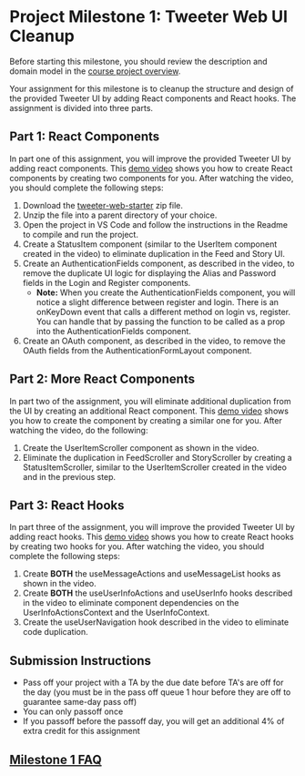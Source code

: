 # Project Milestone 1: Tweeter Web UI Cleanup

Before starting this milestone, you should review the description and domain model in the [course project overview](../project-overview/tweeter.md).

Your assignment for this milestone is to cleanup the structure and design of the provided Tweeter UI by adding React components and React hooks. The assignment is divided into three parts.

## Part 1: React Components

In part one of this assignment, you will improve the provided Tweeter UI by adding react components. This [demo video](https://youtu.be/KSm7dK0mYM4) shows you how to create React components by creating two components for you. After watching the video, you should complete the following steps:

1. Download the [tweeter-web-starter](./tweeter-web-starter.zip) zip file.
1. Unzip the file into a parent directory of your choice.
1. Open the project in VS Code and follow the instructions in the Readme to compile and run the project.
1. Create a StatusItem component (similar to the UserItem component created in the video) to eliminate duplication in the Feed and Story UI.
1. Create an AuthenticationFields component, as described in the video, to remove the duplicate UI logic for displaying the Alias and Password fields in the Login and Register components. 
    - **Note:** When you create the AuthenticationFields component, you will notice a slight difference between register and login. There is an onKeyDown event that calls a different method on login vs, register. You can handle that by passing the function to be called as a prop into the AuthenticationFields component.
1. Create an OAuth component, as described in the video, to remove the OAuth fields from the AuthenticationFormLayout component.

## Part 2: More React Components

In part two of the assignment, you will eliminate additional duplication from the UI by creating an additional React component. This [demo video](https://youtu.be/MeXHcXQpUCY) shows you how to create the component by creating a similar one for you. After watching the video, do the following:

1. Create the UserItemScroller component as shown in the video.
2. Eliminate the duplication in FeedScroller and StoryScroller by creating a StatusItemScroller, similar to the UserItemScroller created in the video and in the previous step.

## Part 3: React Hooks

In part three of the assignment, you will improve the provided Tweeter UI by adding react hooks. This [demo video](https://youtu.be/wEXQCA4Foww) shows you how to create React hooks by creating two hooks for you. After watching the video, you should complete the following steps:

1. Create **BOTH** the useMessageActions and useMessageList hooks as shown in the video.
1. Create **BOTH** the useUserInfoActions and useUserInfo hooks described in the video to eliminate component dependencies on the UserInfoActionsContext and the UserInfoContext.
1. Create the useUserNavigation hook described in the video to eliminate code duplication.

## Submission Instructions

- Pass off your project with a TA by the due date before TA's are off for the day (you must be in the pass off queue 1 hour before they are off to guarantee same-day pass off)
- You can only passoff once
- If you passoff before the passoff day, you will get an additional 4% of extra credit for this assignment

## [Milestone 1 FAQ](./milestone-1-faq.md)
